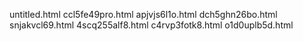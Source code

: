 untitled.html
ccl5fe49pro.html
apjvjs6l1o.html
dch5ghn26bo.html
snjakvcl69.html
4scq255alf8.html
c4rvp3fotk8.html
o1d0uplb5d.html